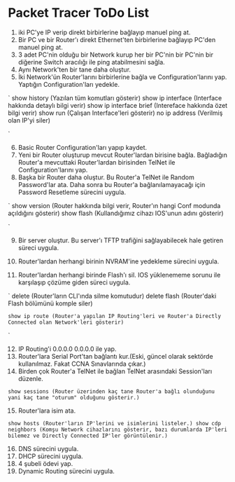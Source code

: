 # Packet Tracer ToDo List

1. iki PC'ye IP verip direkt birbirlerine bağlayıp manuel ping at.
2. Bir PC ve bir Router'ı direkt Ethernet'ten birbirlerine bağlayıp
    PC'den manuel ping at.
3. 3 adet PC'nin olduğu bir Network kurup her bir PC'nin bir PC'nin bir
    diğerine Switch aracılığı ile ping atabilmesini sağla.
4. Aynı Network'ten bir tane daha oluştur.
5. İki Network'ün Router'larını birbirlerine bağla ve
    Configuration'larını yap. Yaptığın Configuration'ları yedekle.

`
    show history (Yazılan tüm komutları gösterir)
    show ip interface (Interface hakkında detaylı bilgi verir)
    show ip interface brief (Intereface hakkında özet bilgi verir)
    show run (Çalışan Interface'leri gösterir)
    no ip address (Verilmiş olan IP'yi siler)

`

6. Basic Router Configuration'ları yapıp kaydet.
7. Yeni bir Router oluşturup mevcut Router'lardan birisine bağla. Bağladığın Router'a mevcuttaki Router'lardan birisinden TelNet ile Configuration'larını yap.
8. Başka bir Router daha oluştur. Bu Router'a TelNet ile Random Password'lar ata. Daha sonra bu Router'a bağlanılamayacağı için Password Resetleme sürecini uygula.

`
     show version (Router hakkında bilgi verir, Router'ın hangi Conf modunda açıldığını gösterir)
     show flash (Kullandığımız cihazı IOS'unun adını gösterir)

`

9. Bir server oluştur. Bu server'ı TFTP trafiğini sağlayabilecek hale
    getiren süreci uygula.

10. Router'lardan herhangi birinin NVRAM'ine yedekleme sürecini uygula.
11. Router'lardan herhangi birinde Flash'ı sil. IOS yüklenememe sorunu ile karşılaşıp çözüme giden süreci uygula.


`
     delete (Router'ların CLI'ında silme komutudur) delete flash
    (Router'daki Flash bölümünü komple siler)
    
    show ip route (Router'a yapılan IP Routing'leri ve Router'a Directly Connected olan Network'leri gösterir)    
`

12. IP Routing'i 0.0.0.0 0.0.0.0 ile yap.
13. Router'lara Serial Port'tan bağlantı kur.(Eski, güncel olarak sektörde kullanılmaz. Fakat CCNA Sınavlarında çıkar.)
14. Birden çok Router'a TelNet ile bağlan TelNet arasındaki Session'ları düzenle.


`
    show sessions (Router üzerinden kaç tane Router'a bağlı olunduğunu yani kaç tane "oturum" olduğunu gösterir.)
`

15. Router'lara isim ata.

`
    show hosts (Router'ların IP'lerini ve isimlerini listeler.)
    show cdp neighbors (Komşu Network cihazlarını gösterir, bazı durumlarda IP'leri bilemez ve Directly Connected IP'ler görüntülenir.)
`

16. DNS sürecini uygula.
17. DHCP sürecini uygula.
18. 4 şubeli ödevi yap.
19. Dynamic Routing sürecini uygula.


